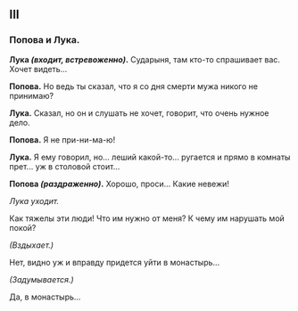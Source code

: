 
## III
### Попова и Лука.

**Лука *(входит, встревоженно)*.** Сударыня, там кто-то спрашивает вас. Хочет видеть...

**Попова.** Но ведь ты сказал, что я со дня смерти мужа никого не принимаю?

**Лука.** Сказал, но он и слушать не хочет, говорит, что очень нужное дело.

**Попова.** Я не при-ни-ма-ю!

**Лука.** Я ему говорил, но... леший какой-то... ругается и прямо в комнаты прет... уж в столовой стоит...

**Попова *(раздраженно)*.** Хорошо, проси... Какие невежи!

*Лука уходит.*

Как тяжелы эти люди! Что им нужно от меня? К чему им нарушать мой покой?

*(Вздыхает.)*

Нет, видно уж и вправду придется уйти в монастырь...

*(Задумывается.)*

Да, в монастырь...
